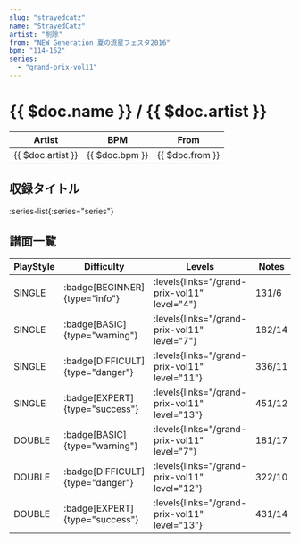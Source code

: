 ```yaml
---
slug: "strayedcatz"
name: "StrayedCatz"
artist: "削除"
from: "NEW Generation 夏の流星フェスタ2016"
bpm: "114-152"
series:
  - "grand-prix-vol11"
---
```


# {{ $doc.name }} / {{ $doc.artist }}

|Artist|BPM|From|
|------|---|----|
|{{ $doc.artist }}|{{ $doc.bpm }}|{{ $doc.from }}|

## 収録タイトル

:series-list{:series="series"}

## 譜面一覧

|PlayStyle|Difficulty|Levels|Notes|Movie|
|---------|----------|------|-----|-----|
|SINGLE| :badge[BEGINNER]{type="info"}| :levels{links="/grand-prix-vol11" level="4"}|131/6||
|SINGLE| :badge[BASIC]{type="warning"}| :levels{links="/grand-prix-vol11" level="7"}|182/14||
|SINGLE| :badge[DIFFICULT]{type="danger"}| :levels{links="/grand-prix-vol11" level="11"}|336/11||
|SINGLE| :badge[EXPERT]{type="success"}| :levels{links="/grand-prix-vol11" level="13"}|451/12||
|DOUBLE| :badge[BASIC]{type="warning"}| :levels{links="/grand-prix-vol11" level="7"}|181/17||
|DOUBLE| :badge[DIFFICULT]{type="danger"}| :levels{links="/grand-prix-vol11" level="12"}|322/10||
|DOUBLE| :badge[EXPERT]{type="success"}| :levels{links="/grand-prix-vol11" level="13"}|431/14||
